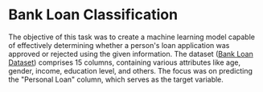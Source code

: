 # Bank Loan Classification

The objective of this task was to create a machine learning model capable of effectively determining whether a person's loan application was approved or rejected using the given information. The dataset ([Bank Loan Dataset](https://github.com/dipeshbabu/loan-approval-classification/tree/main/data)) comprises 15 columns, containing various attributes like age, gender, income, education level, and others. The focus was on predicting the "Personal Loan" column, which serves as the target variable.
